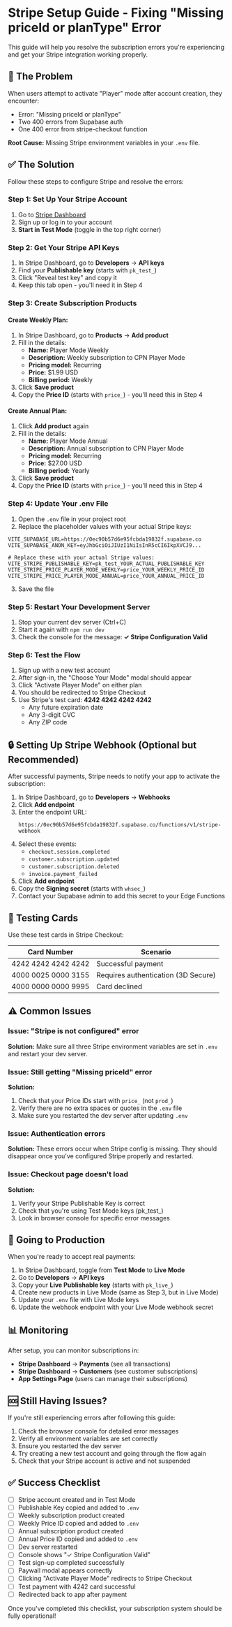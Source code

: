 # Stripe Setup Guide - Fixing "Missing priceId or planType" Error

This guide will help you resolve the subscription errors you're experiencing and get your Stripe integration working properly.

## 🔴 The Problem

When users attempt to activate "Player" mode after account creation, they encounter:
- Error: "Missing priceId or planType"
- Two 400 errors from Supabase auth
- One 400 error from stripe-checkout function

**Root Cause:** Missing Stripe environment variables in your `.env` file.

## ✅ The Solution

Follow these steps to configure Stripe and resolve the errors:

### Step 1: Set Up Your Stripe Account

1. Go to [Stripe Dashboard](https://dashboard.stripe.com)
2. Sign up or log in to your account
3. **Start in Test Mode** (toggle in the top right corner)

### Step 2: Get Your Stripe API Keys

1. In Stripe Dashboard, go to **Developers** → **API keys**
2. Find your **Publishable key** (starts with `pk_test_`)
3. Click "Reveal test key" and copy it
4. Keep this tab open - you'll need it in Step 4

### Step 3: Create Subscription Products

#### Create Weekly Plan:
1. In Stripe Dashboard, go to **Products** → **Add product**
2. Fill in the details:
   - **Name:** Player Mode Weekly
   - **Description:** Weekly subscription to CPN Player Mode
   - **Pricing model:** Recurring
   - **Price:** $1.99 USD
   - **Billing period:** Weekly
3. Click **Save product**
4. Copy the **Price ID** (starts with `price_`) - you'll need this in Step 4

#### Create Annual Plan:
1. Click **Add product** again
2. Fill in the details:
   - **Name:** Player Mode Annual
   - **Description:** Annual subscription to CPN Player Mode
   - **Pricing model:** Recurring
   - **Price:** $27.00 USD
   - **Billing period:** Yearly
3. Click **Save product**
4. Copy the **Price ID** (starts with `price_`) - you'll need this in Step 4

### Step 4: Update Your .env File

1. Open the `.env` file in your project root
2. Replace the placeholder values with your actual Stripe keys:

```env
VITE_SUPABASE_URL=https://0ec90b57d6e95fcbda19832f.supabase.co
VITE_SUPABASE_ANON_KEY=eyJhbGciOiJIUzI1NiIsInR5cCI6IkpXVCJ9...

# Replace these with your actual Stripe values:
VITE_STRIPE_PUBLISHABLE_KEY=pk_test_YOUR_ACTUAL_PUBLISHABLE_KEY
VITE_STRIPE_PRICE_PLAYER_MODE_WEEKLY=price_YOUR_WEEKLY_PRICE_ID
VITE_STRIPE_PRICE_PLAYER_MODE_ANNUAL=price_YOUR_ANNUAL_PRICE_ID
```

3. Save the file

### Step 5: Restart Your Development Server

1. Stop your current dev server (Ctrl+C)
2. Start it again with `npm run dev`
3. Check the console for the message: **✓ Stripe Configuration Valid**

### Step 6: Test the Flow

1. Sign up with a new test account
2. After sign-in, the "Choose Your Mode" modal should appear
3. Click "Activate Player Mode" on either plan
4. You should be redirected to Stripe Checkout
5. Use Stripe's test card: **4242 4242 4242 4242**
   - Any future expiration date
   - Any 3-digit CVC
   - Any ZIP code

## 🔒 Setting Up Stripe Webhook (Optional but Recommended)

After successful payments, Stripe needs to notify your app to activate the subscription:

1. In Stripe Dashboard, go to **Developers** → **Webhooks**
2. Click **Add endpoint**
3. Enter the endpoint URL:
   ```
   https://0ec90b57d6e95fcbda19832f.supabase.co/functions/v1/stripe-webhook
   ```
4. Select these events:
   - `checkout.session.completed`
   - `customer.subscription.updated`
   - `customer.subscription.deleted`
   - `invoice.payment_failed`
5. Click **Add endpoint**
6. Copy the **Signing secret** (starts with `whsec_`)
7. Contact your Supabase admin to add this secret to your Edge Functions

## 🧪 Testing Cards

Use these test cards in Stripe Checkout:

| Card Number | Scenario |
|-------------|----------|
| 4242 4242 4242 4242 | Successful payment |
| 4000 0025 0000 3155 | Requires authentication (3D Secure) |
| 4000 0000 0000 9995 | Card declined |

## ⚠️ Common Issues

### Issue: "Stripe is not configured" error
**Solution:** Make sure all three Stripe environment variables are set in `.env` and restart your dev server.

### Issue: Still getting "Missing priceId" error
**Solution:**
1. Check that your Price IDs start with `price_` (not `prod_`)
2. Verify there are no extra spaces or quotes in the `.env` file
3. Make sure you restarted the dev server after updating `.env`

### Issue: Authentication errors
**Solution:** These errors occur when Stripe config is missing. They should disappear once you've configured Stripe properly and restarted.

### Issue: Checkout page doesn't load
**Solution:**
1. Verify your Stripe Publishable Key is correct
2. Check that you're using Test Mode keys (pk_test_)
3. Look in browser console for specific error messages

## 🚀 Going to Production

When you're ready to accept real payments:

1. In Stripe Dashboard, toggle from **Test Mode** to **Live Mode**
2. Go to **Developers** → **API keys**
3. Copy your **Live Publishable key** (starts with `pk_live_`)
4. Create new products in Live Mode (same as Step 3, but in Live Mode)
5. Update your `.env` file with Live Mode keys
6. Update the webhook endpoint with your Live Mode webhook secret

## 📊 Monitoring

After setup, you can monitor subscriptions in:
- **Stripe Dashboard** → **Payments** (see all transactions)
- **Stripe Dashboard** → **Customers** (see customer subscriptions)
- **App Settings Page** (users can manage their subscriptions)

## 🆘 Still Having Issues?

If you're still experiencing errors after following this guide:

1. Check the browser console for detailed error messages
2. Verify all environment variables are set correctly
3. Ensure you restarted the dev server
4. Try creating a new test account and going through the flow again
5. Check that your Stripe account is active and not suspended

## ✅ Success Checklist

- [ ] Stripe account created and in Test Mode
- [ ] Publishable Key copied and added to `.env`
- [ ] Weekly subscription product created
- [ ] Weekly Price ID copied and added to `.env`
- [ ] Annual subscription product created
- [ ] Annual Price ID copied and added to `.env`
- [ ] Dev server restarted
- [ ] Console shows "✓ Stripe Configuration Valid"
- [ ] Test sign-up completed successfully
- [ ] Paywall modal appears correctly
- [ ] Clicking "Activate Player Mode" redirects to Stripe Checkout
- [ ] Test payment with 4242 card successful
- [ ] Redirected back to app after payment

Once you've completed this checklist, your subscription system should be fully operational!
